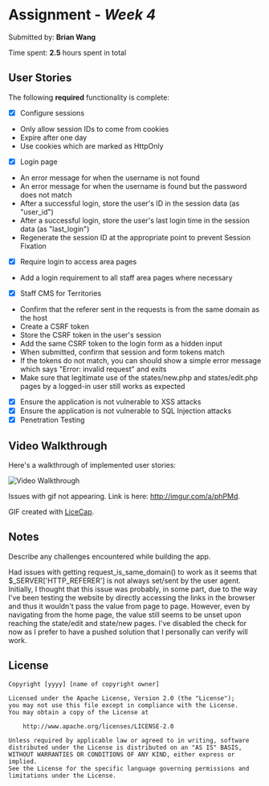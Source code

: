 # Assignment - *Week 4*

Submitted by: **Brian Wang**

Time spent: **2.5** hours spent in total

## User Stories

The following **required** functionality is complete:
* [x] Configure sessions
- Only allow session IDs to come from cookies
- Expire after one day
- Use cookies which are marked as HttpOnly
* [x] Login page
- An error message for when the username is not found
- An error message for when the username is found but the password does not match
- After a successful login, store the user's ID in the session data (as "user_id")
- After a successful login, store the user's last login time in the session data (as "last_login")
- Regenerate the session ID at the appropriate point to prevent Session Fixation
* [x] Require login to access area pages
- Add a login requirement to all staff area pages where necessary
* [x] Staff CMS for Territories
- Confirm that the referer sent in the requests is from the same domain as the host
- Create a CSRF token
- Store the CSRF token in the user's session
- Add the same CSRF token to the login form as a hidden input
- When submitted, confirm that session and form tokens match
- If the tokens do not match, you can should show a simple error message which says "Error: invalid request" and exits
- Make sure that legitimate use of the states/new.php and states/edit.php pages by a logged-in user still works as expected
* [x] Ensure the application is not vulnerable to XSS attacks
* [x] Ensure the application is not vulnerable to SQL Injection attacks
* [x] Penetration Testing

## Video Walkthrough

Here's a walkthrough of implemented user stories:

<img src='http://imgur.com/a/phPMd.gif' title='Video Walkthrough' width='' alt='Video Walkthrough' />

Issues with gif not appearing. Link is here: http://imgur.com/a/phPMd.

GIF created with [LiceCap](http://www.cockos.com/licecap/).

## Notes

Describe any challenges encountered while building the app.

Had issues with getting request_is_same_domain() to work as it seems that $_SERVER['HTTP_REFERER'] is not always set/sent by the user agent. Initially, I thought that this issue was probably, in some part, due to the way I've been testing the website by directly accessing the links in the browser and thus it wouldn't pass the value from page to page. However, even by navigating from the home page, the value still seems to be unset upon reaching the state/edit and state/new pages. I've disabled the check for now as I prefer to have a pushed solution that I personally can verify will work.


## License

    Copyright [yyyy] [name of copyright owner]

    Licensed under the Apache License, Version 2.0 (the "License");
    you may not use this file except in compliance with the License.
    You may obtain a copy of the License at

        http://www.apache.org/licenses/LICENSE-2.0

    Unless required by applicable law or agreed to in writing, software
    distributed under the License is distributed on an "AS IS" BASIS,
    WITHOUT WARRANTIES OR CONDITIONS OF ANY KIND, either express or implied.
    See the License for the specific language governing permissions and
    limitations under the License.
